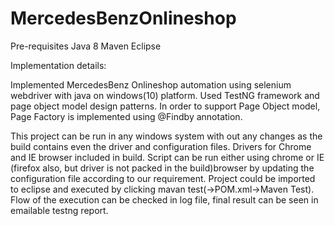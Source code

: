 # MercedesBenzOnlineshop

Pre-requisites
Java 8
Maven
Eclipse

Implementation details:

Implemented MercedesBenz Onlineshop automation using selenium webdriver with java on windows(10) platform. Used TestNG framework and 
page object model design patterns. In order to support Page Object model, Page Factory is implemented using @Findby annotation. 

This project can be run in any windows system with out any changes as the build contains even the driver and configuration files.
Drivers for Chrome and IE browser included in build. Script can be run either using chrome or IE (firefox also, but driver is not
packed in the build)browser by updating the configuration file according to our requirement. Project could be imported to eclipse 
and executed by clicking mavan test(<project name>->POM.xml->Maven Test). Flow of the execution can be checked in log file, 
final result can be seen in emailable testng report.
